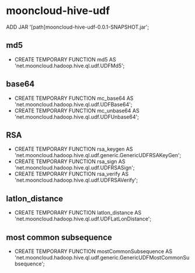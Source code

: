 # mooncloud-hive-udf
ADD JAR '[path]mooncloud-hive-udf-0.0.1-SNAPSHOT.jar';
## md5
* CREATE TEMPORARY FUNCTION md5 AS 'net.mooncloud.hadoop.hive.ql.udf.UDFMd5';
## base64
* CREATE TEMPORARY FUNCTION mc_base64 AS 'net.mooncloud.hadoop.hive.ql.udf.UDFBase64';
* CREATE TEMPORARY FUNCTION mc_unbase64 AS 'net.mooncloud.hadoop.hive.ql.udf.UDFUnbase64';
## RSA
* CREATE TEMPORARY FUNCTION rsa_keygen AS 'net.mooncloud.hadoop.hive.ql.udf.generic.GenericUDFRSAKeyGen';
* CREATE TEMPORARY FUNCTION rsa_sign AS 'net.mooncloud.hadoop.hive.ql.udf.UDFRSASign';
* CREATE TEMPORARY FUNCTION rsa_verify AS 'net.mooncloud.hadoop.hive.ql.udf.UDFRSAVerify';
## latlon_distance
* CREATE TEMPORARY FUNCTION latlon_distance AS 'net.mooncloud.hadoop.hive.ql.udf.UDFLatLonDistance';
## most common subsequence
* CREATE TEMPORARY FUNCTION mostCommonSubsequence AS 'net.mooncloud.hadoop.hive.ql.udf.generic.GenericUDFMostCommonSubsequence';